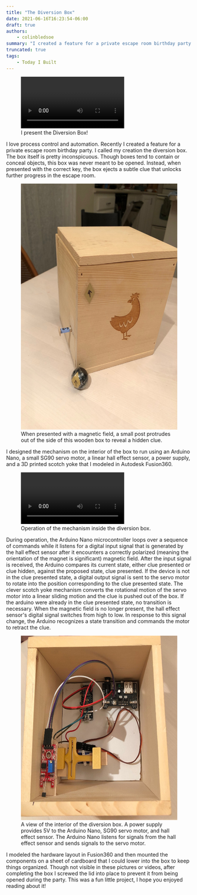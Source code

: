```yaml
---
title: "The Diversion Box"
date: 2021-06-16T16:23:54-06:00
draft: true
authors:
    - colinbledsoe
summary: "I created a feature for a private escape room birthday party. I harnessed the power of an Arduino and some low voltage electronics to bring my project to life."
truncated: true
tags:
    - Today I Built
---
```


<div class="flex justify-center">
<figure class="gblog-post__figure">
    <a href="posts/diversion_box">
        <video width="280" controls="controls">
            <source src="images/diversion_box_operation.MOV">
        </video>
    </a>
    <figcaption>I present the Diversion Box!</figcaption>
</figure>
</div>

I love process control and automation. Recently I created a feature for a private escape room birthday party. I called my creation the diversion box. The box itself is pretty inconspicuous. Though boxes tend to contain or conceal objects, this box was never meant to be opened. Instead, when presented with the correct key, the box ejects a subtle clue that unlocks further progress in the escape room.

<div class="flex justify-center">
<figure class="gblog-post__figure">
    <a href="images/diversion_box.JPG">
        <img src="images/diversion_box.JPG"
            width="500"
            height="667">
    </a>
    <figcaption>When presented with a magnetic field, a small post protrudes out of the side of this wooden box to reveal a hidden clue.</figcaption>
</figure>
</div>

I designed the mechanism on the interior of the box to run using an Arduino Nano, a small SG90 servo motor, a linear hall effect sensor, a power supply, and a 3D printed scotch yoke that I modeled in Autodesk Fusion360. 

<div class="flex justify-center">
<figure class="gblog-post__figure">
    <a href="posts/diversion_box">
        <video width="280" controls="controls">
            <source src="images/diversion_box_test_run.MOV">
        </video>
    </a>
    <figcaption>Operation of the mechanism inside the diversion box.</figcaption>
</figure>
</div>

During operation, the Arduino Nano microcontroller loops over a sequence of commands while it listens for a digital input signal that is generated by the hall effect sensor after it encounters a correctly polarized (meaning the orientation of the magnet is significant) magnetic field. After the input signal is received, the Arduino compares its current state, either clue presented or clue hidden, against the proposed state, clue presented. If the device is not in the clue presented state, a digital output signal is sent to the servo motor to rotate into the position corresponding to the clue presented state. The clever scotch yoke mechanism converts the rotational motion of the servo motor into a linear sliding motion and the clue is pushed out of the box. If the arduino were already in the clue presented state, no transition is necessary. When the magnetic field is no longer present, the hall effect sensor's digital signal switches from high to low. In response to this signal change, the Arduino recognizes a state transition and commands the motor to retract the clue.

<div class="flex justify-center">
<figure class="gblog-post__figure">
    <a href="images/diversion_box_interior.JPG">
        <img src="images/diversion_box_interior.JPG"
            width="541"
            height="500">
    </a>
    <figcaption>A view of the interior of the diversion box. A power supply provides 5V to the Arduino Nano, SG90 servo motor, and hall effect sensor. The Arduino Nano listens for signals from the hall effect sensor and sends signals to the servo motor.</figcaption>
</figure>
</div>

I modeled the hardware layout in Fusion360 and then mounted the components on a sheet of cardboard that I could lower into the box to keep things organized. Though not visible in these pictures or videos, after completing the box I screwed the lid into place to prevent it from being opened during the party. This was a fun little project, I hope you enjoyed reading about it!